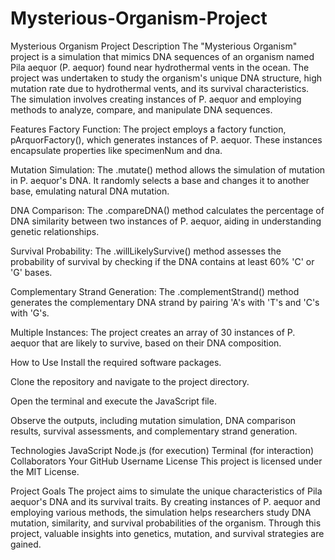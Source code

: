 # Mysterious-Organism-Project

Mysterious Organism Project
Description
The "Mysterious Organism" project is a simulation that mimics DNA sequences of an organism named Pila aequor (P. aequor) found near hydrothermal vents in the ocean. The project was undertaken to study the organism's unique DNA structure, high mutation rate due to hydrothermal vents, and its survival characteristics. The simulation involves creating instances of P. aequor and employing methods to analyze, compare, and manipulate DNA sequences.

Features
Factory Function: The project employs a factory function, pArquorFactory(), which generates instances of P. aequor. These instances encapsulate properties like specimenNum and dna.

Mutation Simulation: The .mutate() method allows the simulation of mutation in P. aequor's DNA. It randomly selects a base and changes it to another base, emulating natural DNA mutation.

DNA Comparison: The .compareDNA() method calculates the percentage of DNA similarity between two instances of P. aequor, aiding in understanding genetic relationships.

Survival Probability: The .willLikelySurvive() method assesses the probability of survival by checking if the DNA contains at least 60% 'C' or 'G' bases.

Complementary Strand Generation: The .complementStrand() method generates the complementary DNA strand by pairing 'A's with 'T's and 'C's with 'G's.

Multiple Instances: The project creates an array of 30 instances of P. aequor that are likely to survive, based on their DNA composition.

How to Use
Install the required software packages.

Clone the repository and navigate to the project directory.

Open the terminal and execute the JavaScript file.

Observe the outputs, including mutation simulation, DNA comparison results, survival assessments, and complementary strand generation.

Technologies
JavaScript
Node.js (for execution)
Terminal (for interaction)
Collaborators
Your GitHub Username
License
This project is licensed under the MIT License.

Project Goals
The project aims to simulate the unique characteristics of Pila aequor's DNA and its survival traits. By creating instances of P. aequor and employing various methods, the simulation helps researchers study DNA mutation, similarity, and survival probabilities of the organism. Through this project, valuable insights into genetics, mutation, and survival strategies are gained.
